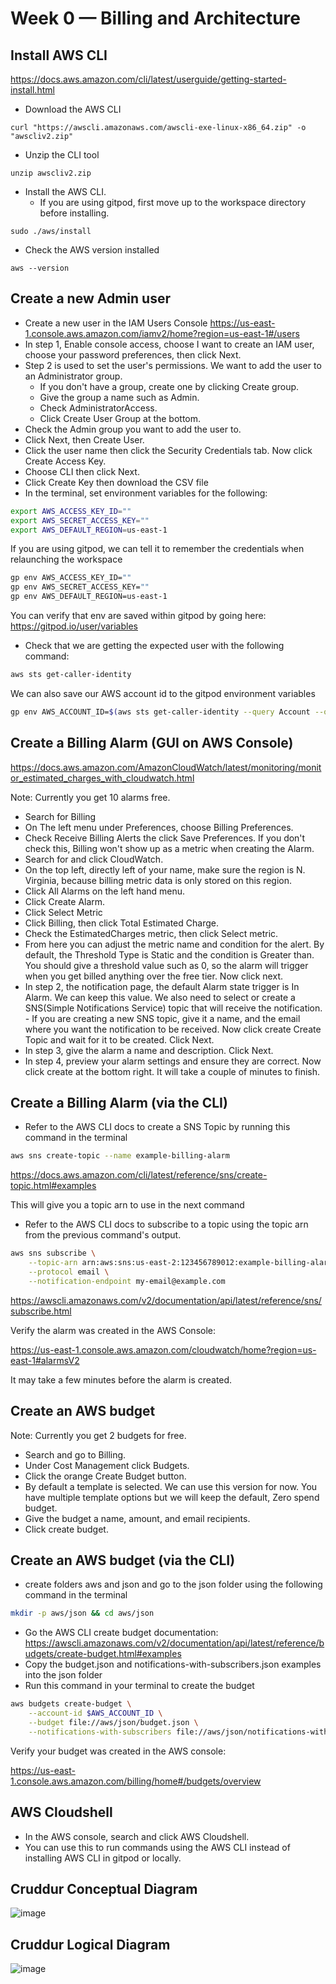 # Week 0 — Billing and Architecture

## Install AWS CLI
https://docs.aws.amazon.com/cli/latest/userguide/getting-started-install.html
- Download the AWS CLI
```ssh
curl "https://awscli.amazonaws.com/awscli-exe-linux-x86_64.zip" -o "awscliv2.zip"
```
- Unzip the CLI tool
```ssh
unzip awscliv2.zip
```
- Install the AWS CLI.
    - If you are using gitpod, first move up to the workspace directory before installing. 
```ssh
sudo ./aws/install
```
- Check the AWS version installed
```ssh
aws --version
```

## Create a new Admin user
- Create a new user in the IAM Users Console
https://us-east-1.console.aws.amazon.com/iamv2/home?region=us-east-1#/users
- In step 1, Enable console access, choose I want to create an IAM user, choose your password preferences, then click Next.
- Step 2 is used to set the user's permissions. We want to add the user to an Administrator group. 
    - If you don't have a group, create one by clicking Create group.
    - Give the group a name such as Admin.
    - Check AdministratorAccess.
    - Click Create User Group at the bottom.
- Check the Admin group you want to add the user to.
- Click Next, then Create User.
- Click the user name then click the Security Credentials tab. Now click Create Access Key.
- Choose CLI then click Next.
- Click Create Key then download the CSV file
- In the terminal, set environment variables for the following:
```sh
export AWS_ACCESS_KEY_ID=""
export AWS_SECRET_ACCESS_KEY=""
export AWS_DEFAULT_REGION=us-east-1
```
If you are using gitpod, we can tell it to remember the credentials when relaunching the workspace
```sh
gp env AWS_ACCESS_KEY_ID=""
gp env AWS_SECRET_ACCESS_KEY=""
gp env AWS_DEFAULT_REGION=us-east-1
```
You can verify that env are saved within gitpod by going here:
https://gitpod.io/user/variables

- Check that we are getting the expected user with the following command:
```sh
aws sts get-caller-identity
```
We can also save our AWS account id to the gitpod environment variables
```sh
gp env AWS_ACCOUNT_ID=$(aws sts get-caller-identity --query Account --output text)
```

## Create a Billing Alarm (GUI on AWS Console)
https://docs.aws.amazon.com/AmazonCloudWatch/latest/monitoring/monitor_estimated_charges_with_cloudwatch.html

Note: Currently you get 10 alarms free.

- Search for Billing
- On The left menu under Preferences, choose Billing Preferences.
- Check Receive Billing Alerts the click Save Preferences. If you don't check this, Billing won't show up as a metric when creating the Alarm.
- Search for and click CloudWatch.
- On the top left, directly left of your name, make sure the region is N. Virginia, because billing metric data is only stored on this region.
- Click All Alarms on the left hand menu.
- Click Create Alarm.
- Click Select Metric
- Click Billing, then click Total Estimated Charge.
- Check the EstimatedCharges metric, then click Select metric.
- From here you can adjust the metric name and condition for the alert. By default, the Threshold Type is Static and the condition is Greater than. You should give a threshold value such as 0, so the alarm will trigger when you get billed anything over the free tier. Now click next.
- In step 2, the notification page, the default Alarm state trigger is In Alarm. We can keep this value. We also need to select or create a SNS(Simple Notifications Service) topic that will receive the notification. - If you are creating a new SNS topic, give it a name, and the email where you want the notification to be received. Now click create Create Topic and wait for it to be created. Click Next.
- In step 3, give the alarm a name and description. Click Next.
- In step 4, preview your alarm settings and ensure they are correct. Now click create at the bottom right. It will take a couple of minutes to finish.

## Create a Billing Alarm (via the CLI)

- Refer to the AWS CLI docs to create a SNS Topic by running this command in the terminal
```sh
aws sns create-topic --name example-billing-alarm
```
https://docs.aws.amazon.com/cli/latest/reference/sns/create-topic.html#examples

This will give you a topic arn to use in the next command

- Refer to the AWS CLI docs to subscribe to a topic using the topic arn from the previous command's output.
```sh
aws sns subscribe \
    --topic-arn arn:aws:sns:us-east-2:123456789012:example-billing-alarm \
    --protocol email \
    --notification-endpoint my-email@example.com
```

 https://awscli.amazonaws.com/v2/documentation/api/latest/reference/sns/subscribe.html

Verify the alarm was created in the AWS Console:

https://us-east-1.console.aws.amazon.com/cloudwatch/home?region=us-east-1#alarmsV2

It may take a few minutes before the alarm is created. 
## Create an AWS budget

Note: Currently you get 2 budgets for free.

- Search and go to Billing.
- Under Cost Management click Budgets.
- Click the orange Create Budget button.
- By default a template is selected. We can use this version for now. You have multiple template options but we will keep the default, Zero spend budget.
- Give the budget a name, amount, and email recipients.
- Click create budget.

## Create an AWS budget (via the CLI)
- create folders aws and json and go to the json folder using the following command in the terminal
```sh
mkdir -p aws/json && cd aws/json
```
- Go the AWS CLI create budget documentation:
 https://awscli.amazonaws.com/v2/documentation/api/latest/reference/budgets/create-budget.html#examples
- Copy the budget.json and notifications-with-subscribers.json examples into the json folder
- Run this command in your terminal to create the budget
```sh
aws budgets create-budget \
    --account-id $AWS_ACCOUNT_ID \
    --budget file://aws/json/budget.json \
    --notifications-with-subscribers file://aws/json/notifications-with-subscribers.json
```
Verify your budget was created in the AWS console:

https://us-east-1.console.aws.amazon.com/billing/home#/budgets/overview

## AWS Cloudshell
- In the AWS console, search and click AWS Cloudshell.
-  You can use this to run commands using the AWS CLI instead of installing AWS CLI in gitpod or locally.


## Cruddur Conceptual Diagram
 ![image](../_docs/assets/Cruddur-Conceptual-Diagram.png)


## Cruddur Logical Diagram
 ![image](../_docs/assets/Cruddur-Logical-Diagram.png)